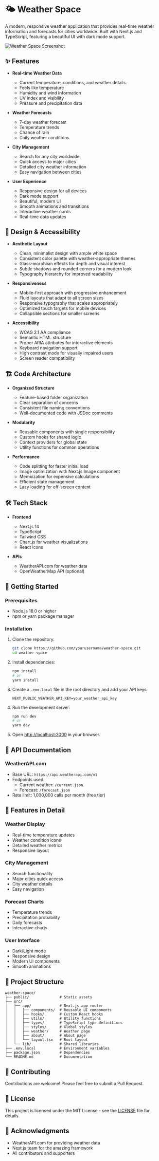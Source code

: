 # 🌤️ Weather Space

A modern, responsive weather application that provides real-time weather information and forecasts for cities worldwide. Built with Next.js and TypeScript, featuring a beautiful UI with dark mode support.

![Weather Space Screenshot](screenshot.png)

## ✨ Features

- **Real-time Weather Data**
  - Current temperature, conditions, and weather details
  - Feels like temperature
  - Humidity and wind information
  - UV index and visibility
  - Pressure and precipitation data

- **Weather Forecasts**
  - 7-day weather forecast
  - Temperature trends
  - Chance of rain
  - Daily weather conditions

- **City Management**
  - Search for any city worldwide
  - Quick access to major cities
  - Detailed city weather information
  - Easy navigation between cities

- **User Experience**
  - Responsive design for all devices
  - Dark mode support
  - Beautiful, modern UI
  - Smooth animations and transitions
  - Interactive weather cards
  - Real-time data updates

## 🎨 Design & Accessibility

- **Aesthetic Layout**
  - Clean, minimalist design with ample white space
  - Consistent color palette with weather-appropriate themes
  - Glass-morphism effects for depth and visual interest
  - Subtle shadows and rounded corners for a modern look
  - Typography hierarchy for improved readability

- **Responsiveness**
  - Mobile-first approach with progressive enhancement
  - Fluid layouts that adapt to all screen sizes
  - Responsive typography that scales appropriately
  - Optimized touch targets for mobile devices
  - Collapsible sections for smaller screens

- **Accessibility**
  - WCAG 2.1 AA compliance
  - Semantic HTML structure
  - Proper ARIA attributes for interactive elements
  - Keyboard navigation support
  - High contrast mode for visually impaired users
  - Screen reader compatibility

## 🏗️ Code Architecture

- **Organized Structure**
  - Feature-based folder organization
  - Clear separation of concerns
  - Consistent file naming conventions
  - Well-documented code with JSDoc comments

- **Modularity**
  - Reusable components with single responsibility
  - Custom hooks for shared logic
  - Context providers for global state
  - Utility functions for common operations

- **Performance**
  - Code splitting for faster initial load
  - Image optimization with Next.js Image component
  - Memoization for expensive calculations
  - Efficient state management
  - Lazy loading for off-screen content

## 🛠️ Tech Stack

- **Frontend**
  - Next.js 14
  - TypeScript
  - Tailwind CSS
  - Chart.js for weather visualizations
  - React Icons

- **APIs**
  - WeatherAPI.com for weather data
  - OpenWeatherMap API (optional)

## 🚀 Getting Started

### Prerequisites

- Node.js 18.0 or higher
- npm or yarn package manager

### Installation

1. Clone the repository:
   ```bash
   git clone https://github.com/yourusername/weather-space.git
   cd weather-space
   ```

2. Install dependencies:
   ```bash
   npm install
   # or
   yarn install
   ```

3. Create a `.env.local` file in the root directory and add your API keys:
   ```
   NEXT_PUBLIC_WEATHER_API_KEY=your_weather_api_key
   ```

4. Run the development server:
   ```bash
   npm run dev
   # or
   yarn dev
   ```

5. Open [http://localhost:3000](http://localhost:3000) in your browser.

## 📝 API Documentation

### WeatherAPI.com
- Base URL: `https://api.weatherapi.com/v1`
- Endpoints used:
  - Current weather: `/current.json`
  - Forecast: `/forecast.json`
- Rate limit: 1,000,000 calls per month (free tier)

## 🎨 Features in Detail

### Weather Display
- Real-time temperature updates
- Weather condition icons
- Detailed weather metrics
- Responsive layout

### City Management
- Search functionality
- Major cities quick access
- City weather details
- Easy navigation

### Forecast Charts
- Temperature trends
- Precipitation probability
- Daily forecasts
- Interactive charts

### User Interface
- Dark/Light mode
- Responsive design
- Modern UI components
- Smooth animations

## 📁 Project Structure

```
weather-space/
├── public/              # Static assets
├── src/
│   ├── app/             # Next.js app router
│   │   ├── components/  # Reusable UI components
│   │   ├── hooks/       # Custom React hooks
│   │   ├── utils/       # Utility functions
│   │   ├── types/       # TypeScript type definitions
│   │   ├── styles/      # Global styles
│   │   ├── weather/     # Weather page
│   │   ├── about/       # About page
│   │   └── layout.tsx   # Root layout
│   └── lib/             # Shared libraries
├── .env.local           # Environment variables
├── package.json         # Dependencies
└── README.md            # Documentation
```

## 🤝 Contributing

Contributions are welcome! Please feel free to submit a Pull Request.

## 📄 License

This project is licensed under the MIT License - see the [LICENSE](LICENSE) file for details.

## 🙏 Acknowledgments

- WeatherAPI.com for providing weather data
- Next.js team for the amazing framework
- All contributors and supporters 